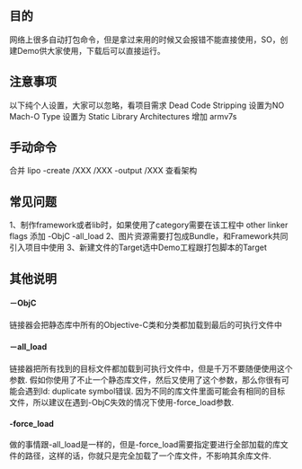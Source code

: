 ## 目的
网络上很多自动打包命令，但是拿过来用的时候又会报错不能直接使用，SO，创建Demo供大家使用，下载后可以直接运行。

## 注意事项
以下纯个人设置，大家可以忽略，看项目需求
Dead Code Stripping 设置为NO
Mach-O Type 设置为 Static Library
Architectures 增加 armv7s

## 手动命令
合并
lipo -create /XXX /XXX -output /XXX
查看架构

## 常见问题
1、制作framework或者lib时，如果使用了category需要在该工程中 other linker flags 添加 -ObjC -all_load
2、图片资源需要打包成Bundle，和Framework共同引入项目中使用
3、新建文件的Target选中Demo工程跟打包脚本的Target

## 其他说明
#### －ObjC
链接器会把静态库中所有的Objective-C类和分类都加载到最后的可执行文件中
#### －all_load
链接器把所有找到的目标文件都加载到可执行文件中，但是千万不要随便使用这个参数.
假如你使用了不止一个静态库文件，然后又使用了这个参数，那么你很有可能会遇到ld: duplicate symbol错误.
因为不同的库文件里面可能会有相同的目标文件，所以建议在遇到-ObjC失效的情况下使用-force_load参数.
#### -force_load
做的事情跟-all_load是一样的，但是-force_load需要指定要进行全部加载的库文件的路径，这样的话，你就只是完全加载了一个库文件，不影响其余库文件.
